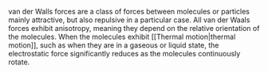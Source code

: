 van der Walls forces are a class of forces between molecules or particles mainly attractive, but also repulsive in a particular case. All van der Waals forces exhibit anisotropy, meaning they depend on the relative orientation of the molecules. When the molecules exhibit [[Thermal motion|thermal motion]], such as when they are in a gaseous or liquid state, the electrostatic force significantly reduces as the molecules continuously rotate.